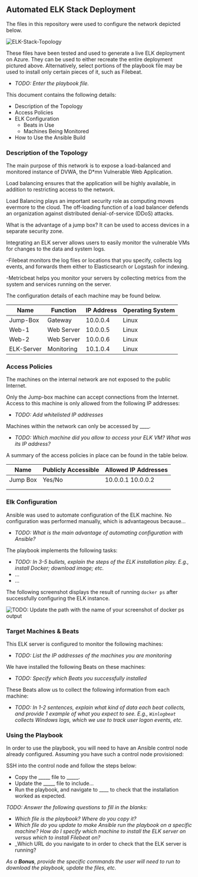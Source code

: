 ## Automated ELK Stack Deployment

The files in this repository were used to configure the network depicted below.

![ELK-Stack-Topology](https://viewer.diagrams.net/?tags=%7B%7D&highlight=000000&edit=_blank&layers=1&nav=1&title=ELK-Stack-Topology.drawio.png#Uhttps%3A%2F%2Fdrive.google.com%2Fuc%3Fid%3D1jR_ilb0czlAc_t79PLn8Dh0d_-Q_59jU%26export%3Ddownload)

These files have been tested and used to generate a live ELK deployment on Azure. They can be used to either recreate the entire deployment pictured above. Alternatively, select portions of the playbook file may be used to install only certain pieces of it, such as Filebeat.

  - _TODO: Enter the playbook file._

This document contains the following details:
- Description of the Topology
- Access Policies
- ELK Configuration
  - Beats in Use
  - Machines Being Monitored
- How to Use the Ansible Build


### Description of the Topology

The main purpose of this network is to expose a load-balanced and monitored instance of DVWA, the D*mn Vulnerable Web Application.

Load balancing ensures that the application will be highly available, in addition to restricting access to the network.

Load Balancing plays an important security role as computing moves evermore to the cloud. The off-loading function of a load balancer defends an organization against distributed denial-of-service (DDoS) attacks.

What is the advantage of a jump box? It can be used to access devices in a separate security zone.

Integrating an ELK server allows users to easily monitor the vulnerable VMs for changes to the data and system logs.

-Filebeat monitors the log files or locations that you specify, collects log events, and forwards them either to Elasticsearch or Logstash for indexing.

-Metricbeat helps you monitor your servers by collecting metrics from the system and services running on the server.

The configuration details of each machine may be found below.

|   Name     |  Function  | IP Address | Operating System |
|------------|------------|------------|------------------|
|  Jump-Box  |  Gateway   |  10.0.0.4  |      Linux       |
|   Web-1    | Web Server |  10.0.0.5  |      Linux       |
|   Web-2    | Web Server |  10.0.0.6  |      Linux       |
| ELK-Server | Monitoring |  10.1.0.4  |      Linux       |

### Access Policies

The machines on the internal network are not exposed to the public Internet. 

Only the Jump-box machine can accept connections from the Internet. Access to this machine is only allowed from the following IP addresses:
- _TODO: Add whitelisted IP addresses_

Machines within the network can only be accessed by ____.
- _TODO: Which machine did you allow to access your ELK VM? What was its IP address?_

A summary of the access policies in place can be found in the table below.

| Name     | Publicly Accessible | Allowed IP Addresses |
|----------|---------------------|----------------------|
| Jump Box | Yes/No              | 10.0.0.1 10.0.0.2    |
|          |                     |                      |
|          |                     |                      |

### Elk Configuration

Ansible was used to automate configuration of the ELK machine. No configuration was performed manually, which is advantageous because...
- _TODO: What is the main advantage of automating configuration with Ansible?_

The playbook implements the following tasks:
- _TODO: In 3-5 bullets, explain the steps of the ELK installation play. E.g., install Docker; download image; etc._
- ...
- ...

The following screenshot displays the result of running `docker ps` after successfully configuring the ELK instance.

![TODO: Update the path with the name of your screenshot of docker ps output](Images/docker_ps_output.png)

### Target Machines & Beats
This ELK server is configured to monitor the following machines:
- _TODO: List the IP addresses of the machines you are monitoring_

We have installed the following Beats on these machines:
- _TODO: Specify which Beats you successfully installed_

These Beats allow us to collect the following information from each machine:
- _TODO: In 1-2 sentences, explain what kind of data each beat collects, and provide 1 example of what you expect to see. E.g., `Winlogbeat` collects Windows logs, which we use to track user logon events, etc._

### Using the Playbook
In order to use the playbook, you will need to have an Ansible control node already configured. Assuming you have such a control node provisioned: 

SSH into the control node and follow the steps below:
- Copy the _____ file to _____.
- Update the _____ file to include...
- Run the playbook, and navigate to ____ to check that the installation worked as expected.

_TODO: Answer the following questions to fill in the blanks:_
- _Which file is the playbook? Where do you copy it?_
- _Which file do you update to make Ansible run the playbook on a specific machine? How do I specify which machine to install the ELK server on versus which to install Filebeat on?_
- _Which URL do you navigate to in order to check that the ELK server is running?

_As a **Bonus**, provide the specific commands the user will need to run to download the playbook, update the files, etc._
